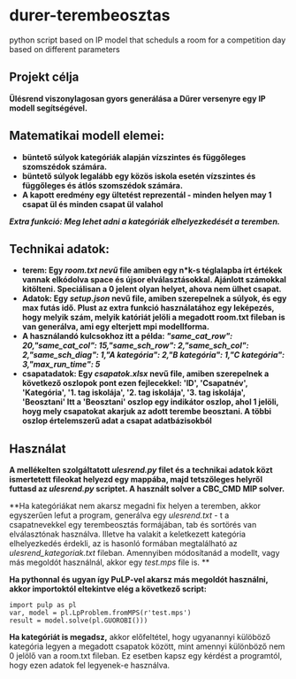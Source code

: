 # durer-terembeosztas
python script based on IP model that scheduls a room for a competition day based on different parameters

## Projekt célja

**Ülésrend viszonylagosan gyors generálása a Dűrer versenyre egy IP modell segítségével.**

## Matematikai modell elemei:

- **büntető súlyok kategóriák alapján vízszintes és függőleges szomszédok számára.**
- **büntető súlyok legalább egy közös iskola esetén vízszintes és függőleges és átlós szomszédok számára.**
- **A kapott eredmény egy ültetést reprezentál - minden helyen may 1 csapat ül és minden csapat ül valahol**

***Extra funkció: Meg lehet adni a kategóriák elhelyezkedését a teremben.***

## Technikai adatok:

- **terem: Egy *room.txt nevű* file amiben egy n*k-s téglalapba írt értékek vannak elkódolva space és újsor elválasztásokkal. Ajánlott számokkal kitölteni. Speciálisan a 0 jelent olyan helyet, ahova nem ülhet csapat.**
- **Adatok: Egy *setup.json* nevű file, amiben szerepelnek a súlyok, és egy max futás idő. Plust az extra funkció használatához egy leképezés, hogy melyik szám, melyik katóriát jelöli a megadott room.txt fileban is van generálva, ami egy elterjett mpi modellforma.**
- **A használandó kulcsokhoz itt a példa: *"same_cat_row": 20,"same_cat_col": 15,"same_sch_row": 2,"same_sch_col": 2,"same_sch_diag": 1,"A kategória": 2,"B kategória": 1,"C kategória": 3,"max_run_time": 5***
- **csapatadatok: Egy *csapatok.xlsx* nevű file, amiben szerepelnek a következő oszlopok pont ezen fejlecekkel: 'ID', 'Csapatnév', 'Kategória', '1. tag iskolája', '2. tag iskolája', '3. tag iskolája', 'Beosztani'
  Itt a 'Beosztani' oszlop egy indikátor oszlop, ahol 1 jelöli, hoyg mely csapatokat akarjuk az adott terembe beosztani. A többi oszlop értelemszerű adat a csapat adatbázisokból**

## Használat

**A mellékelten szolgáltatott *ulesrend.py* filet és a technikai adatok közt ismertetett fileokat helyezd egy mappába, majd tetszőleges helyről futtasd az *ulesrend.py* scriptet. A használt solver a CBC_CMD MIP solver.**

**Ha kategóriákat nem akarsz megadni fix helyen a teremben, akkor egyszerűen lefut a program, generálva egy *ulesrend.txt -* t a csapatnevekkel egy terembeosztás formájában, tab és sortörés van elválasztónak használva. Illetve ha valakit a keletkezett kategória elhelyezkedés érdekli, az is hasonló formában megtalálható az *ulesrend_kategoriak.txt* fileban.
Amennyiben módosítanád a modellt, vagy más megoldót használnál, akkor egy *test.mps* file is. **

**Ha pythonnal és ugyan így PuLP-vel akarsz más megoldót használni, akkor importoktól eltekintve elég a következő script:**

```
import pulp as pl
var, model = pl.LpProblem.fromMPS(r'test.mps')
result = model.solve(pl.GUOROBI()))
```

**Ha kategóriát is megadsz,** akkor előfeltétel, hogy ugyanannyi külöböző kategória legyen a megadott csapatok között, mint amennyi különböző nem 0 jelölő van a room.txt fileban. Ez esetben kapsz egy kérdést a programtól, hogy ezen adatok fel legyenek-e használva.

